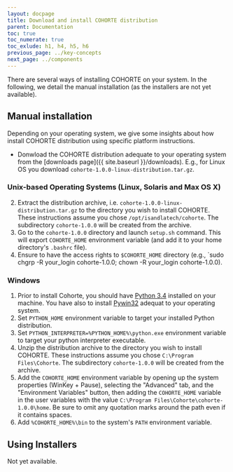 ```yaml
---
layout: docpage
title: Download and install COHORTE distribution
parent: Documentation
toc: true
toc_numerate: true
toc_exlude: h1, h4, h5, h6
previous_page: ../key-concepts
next_page: ../components
---
```


There are several ways of installing COHORTE on your system. In the following, we detail the manual installation (as the installers are not yet available).

## Manual installation

Depending on your operating system, we give some insights about how install COHORTE distribution using specific platform instructions.

* Donwload the COHORTE distribution adequate to your operating system from the [downloads page]({{ site.baseurl }}/downloads). E.g., for Linux OS you download `cohorte-1.0.0-linux-distribution.tar.gz`.

### Unix-based Operating Systems (Linux, Solaris and Max OS X)

2. Extract the distribution archive, i.e. `cohorte-1.0.0-linux-distribution.tar.gz` to the directory you wish to install COHORTE. These instructions assume you chose `/opt/isandlatech/cohorte`. The subdirectory `cohorte-1.0.0` will be created from the archive.
3. Go to the `cohorte-1.0.0` directory and launch `setup.sh` command. This will export `COHORTE_HOME` environment variable (and add it to your home directory's `.bashrc` file).
4. Ensure to have the access rights to `$COHORTE_HOME` directory (e.g., `sudo chgrp -R your_login cohorte-1.0.0; chown -R your_login cohorte-1.0.0).

### Windows

1. Prior to install Cohorte, you should have [Python 3.4](http://www.python.org) installed on your machine. You have also to install [Pywin32](http://sourceforge.net/projects/pywin32/) adequat to your operating system.
2. Set `PYTHON_HOME` environment variable to target your installed Python distribution. 
3. Set `PYTHON_INTERPRETER=%PYTHON_HOME%\python.exe` environment variable to target your python interpreter executable.
4. Unzip the distribution archive to the directory you wish to install COHORTE. These instructions assume you chose `C:\Program Files\Cohorte`. The subdirectory `cohorte-1.0.0` will be created from the archive.
5. Add the `COHORTE_HOME` environment variable by opening up the system properties (WinKey + Pause), selecting the "Advanced" tab, and the "Environment Variables" button, then adding the `COHORTE_HOME` variable in the user variables with the value `C:\Program Files\Cohorte\cohorte-1.0.0\home`. Be sure to omit any quotation marks around the path even if it contains spaces. 
6. Add `%COHORTE_HOME%\bin` to the system's `PATH` environment variable.

## Using Installers

Not yet available.